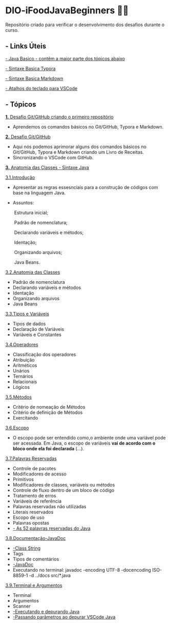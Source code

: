 # DIO-iFoodJavaBeginners :man_student:
Repositório criado para verificar o desenvolvimento dos desafios durante o curso.

##  - Links Úteis 

[ - Java Basico - contêm a maior parte dos tópicos abaixo](https://glysns.gitbook.io/java-basico/)

[ - Sintaxe Basica Typora](https://support.typora.io/Markdown-Reference/#overview)

[ - Sintaxe Basica Markdown](https://www.markdownguide.org/basic-syntax/)

[ - Atalhos do teclado para VSCode](https://github.com/WesleyZanelatto/DIO-iFoodJavaBeginners/blob/master/3.JavaAnatomiaClasses/Comandos%20de%20atalho%20para%20VSCode.md)


##  - Tópicos

[**1.** Desafio  Git/GitHub criando o primeiro repositório](https://github.com/WesleyZanelatto/DIO-iFoodJavaBeginners/tree/master/1.DesafioGithubPrimeiroRepositorio)
  - Aprendemos os comandos básicos no Git/GitHub, Typora e Markdown.

[**2.** Desafio Git/GitHub ](https://github.com/WesleyZanelatto/DIO-iFoodJavaBeginners/tree/master/2.LivroReceitas)
 - Aqui nós podemos aprimorar alguns dos comandos básicos no Git/GitHub, Typora e Markdown criando um Livro de Receitas.
 - Sincronizando o VSCode com GitHub.

[**3.** Anatomia das Classes - Sintaxe Java](https://github.com/WesleyZanelatto/DIO-iFoodJavaBeginners/tree/master/3.JavaAnatomiaClasses)

[ 3.1.Introdução](https://github.com/WesleyZanelatto/DIO-iFoodJavaBeginners/tree/master/3.JavaAnatomiaClasses/src/edu/wesley/aprendendoasintaxejava/_1_introducao)

- Apresentar as regras essesnciais para a construção de códigos com base na linguagem Java.

- Assuntos: 

  ​      Estrutura inicial; 

  ​		   Padrão de nomenclatura;

  ​		   Declarando variáveis e métodos;

  ​		   Identação;

  ​		   Organizando arquivos;

  ​ 	   Java Beans.		   

[3.2.Anatomia das Classes](https://github.com/WesleyZanelatto/DIO-iFoodJavaBeginners/tree/master/3.JavaAnatomiaClasses/src/edu/wesley/aprendendoasintaxejava/_2_anatomiadasclasses)

- Padrão de nomenclatura
- Declarando variáveis e métodos
- Identação
- Organizando arquivos
- Java Beans

[3.3.Tipos e Variáveis](https://github.com/WesleyZanelatto/DIO-iFoodJavaBeginners/tree/master/3.JavaAnatomiaClasses/src/edu/wesley/aprendendoasintaxejava/_3_tiposevariaveis)

- Tipos de dados
- Declaração de Variáveis
- Variáveis e Constantes

[3.4.Operadores](https://github.com/WesleyZanelatto/DIO-iFoodJavaBeginners/tree/master/3.JavaAnatomiaClasses/src/edu/wesley/aprendendoasintaxejava/_4_operadores)

- Classificação dos operadores
- Atribuição
- Aritméticos
- Unários
- Ternários
- Relacionais
- Lógicos

[3.5.Métodos](https://github.com/WesleyZanelatto/DIO-iFoodJavaBeginners/tree/master/3.JavaAnatomiaClasses/src/edu/wesley/aprendendoasintaxejava/_5_metodos)

- Critério de nomeação de Métodos
- Critério de definição de Métodos
- Exercitando

[3.6.Escopo](https://github.com/WesleyZanelatto/DIO-iFoodJavaBeginners/tree/master/3.JavaAnatomiaClasses/src/edu/wesley/aprendendoasintaxejava/_6_escopo)

- O escopo pode ser entendido como,o ambiente onde uma variável pode ser acessada. Em Java, o escopo de variáveis **vai de acordo com o bloco onde ela foi declarada** (...).

[3.7.Palavras Reservadas](https://github.com/WesleyZanelatto/DIO-iFoodJavaBeginners/tree/master/3.JavaAnatomiaClasses/src/edu/wesley/aprendendoasintaxejava/_7_palavrasreservadas)

- Controle de pacotes
- Modificadores de acesso
- Primitivos
- Modificadores de classes, variáveis ou métodos
- Controle de fluxo dentro de um bloco de código
- Tratamento de erros
- Variáveis de referência
- Palavras reservadas não utilizadas
- Literais reservados
- Escopo de uso
- Palavras opostas
- [- As 52 palavras reservadas do Java](http://www.linhadecodigo.com.br/artigo/83/as-52-palavras-reservadas-do-java.aspx)

[3.8.Documentação-JavaDoc](https://github.com/WesleyZanelatto/DIO-iFoodJavaBeginners/tree/master/3.JavaAnatomiaClasses/src/edu/wesley/aprendendoasintaxejava/_8_javadoc)

- [-Class String](https://docs.oracle.com/javase/7/docs/api/java/lang/String.html)
- Tags
- Tipos de comentários
- [-JavaDoc](https://pt.wikipedia.org/wiki/Javadoc)
- Executando no terminal: javadoc -encoding UTF-8 -docencoding ISO-8859-1  -d ../docs  src/*.java

[3.9.Terminal e Argumentos](https://github.com/WesleyZanelatto/DIO-iFoodJavaBeginners/tree/master/3.JavaAnatomiaClasses/src/edu/wesley/aprendendoasintaxejava/_9_terminalargumentos)

- Terminal
- Argumentos
- Scanner
- [-Executando e depurando Java](https://code.visualstudio.com/docs/java/java-debugging)
- [-Passando parâmetros ao depurar VSCode Java](https://linuxtut.com/pass-parameters-when-debugging-vscode-java.-note-462e0/)

